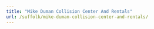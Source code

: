 ```yaml
---
title: "Mike Duman Collision Center And Rentals"
url: /suffolk/mike-duman-collision-center-and-rentals/
---
```

